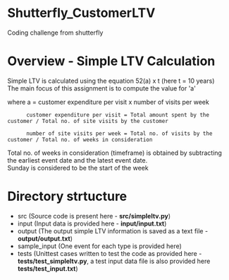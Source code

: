 # Shutterfly_CustomerLTV
Coding challenge from shutterfly

# Overview - Simple LTV Calculation
Simple LTV is calculated using the equation 52(a) x t (here t = 10 years)   
The main focus of this assignment is to compute the value for 'a'

where a = customer expenditure per visit x number of visits per week

          customer expenditure per visit = Total amount spent by the customer / Total no. of site visits by the customer

          number of site visits per week = Total no. of visits by the customer / Total no. of weeks in consideration

Total no. of weeks in consideration (timeframe) is obtained by subtracting the earliest event date and the latest event date.   
Sunday is considered to be the start of the week

# Directory strtucture
- src (Source code is present here - **src/simpleltv.py**)
- input (Input data is provided here - **input/input.txt**)
- output (The output simple LTV information is saved as a text file - **output/output.txt**)
- sample_input (One event for each type is provided here)
- tests (Unittest cases written to test the code as provided here - **tests/test_simpleltv.py**, a test input data file is also provided here **tests/test_input.txt**)
